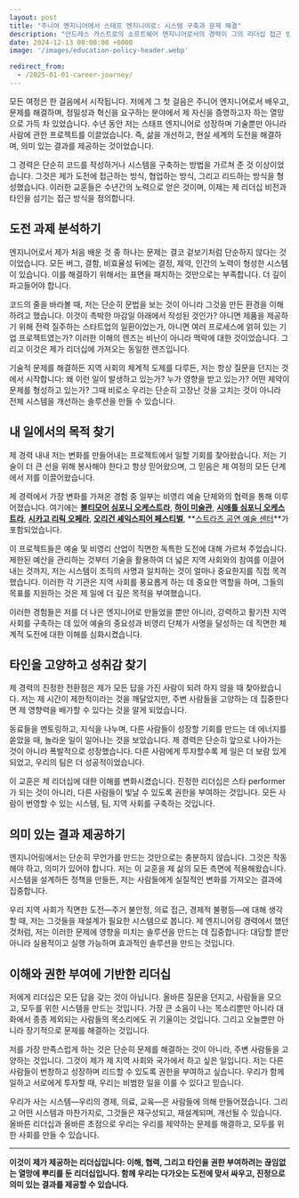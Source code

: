```yaml
---
layout: post
title: "주니어 엔지니어에서 스태프 엔지니어로: 시스템 구축과 문제 해결"
description: "안드레스 카스트로의 소프트웨어 엔지니어로서의 경력이 그의 리더십 접근 방식을 어떻게 형성했는지, 시스템 이해, 타인 권한 부여, 그리고 지역 사회에 의미 있는 결과를 제공하는 데 초점을 맞추었습니다."
date: 2024-12-13 00:00:00 +0000
image: '/images/education-policy-header.webp'

redirect_from:
  - /2025-01-01-career-journey/
---
```


모든 여정은 한 걸음에서 시작됩니다. 저에게 그 첫 걸음은 주니어 엔지니어로서 배우고, 문제를 해결하며, 정밀성과 혁신을 요구하는 분야에서 제 자신을 증명하고자 하는 열망으로 가득 차 있었습니다. 수년 동안 저는 스태프 엔지니어로 성장하며 기술뿐만 아니라 사람에 관한 프로젝트를 이끌었습니다. 즉, 삶을 개선하고, 현실 세계의 도전을 해결하며, 의미 있는 결과를 제공하는 것이었습니다.

그 경력은 단순히 코드를 작성하거나 시스템을 구축하는 방법을 가르쳐 준 것 이상이었습니다. 그것은 제가 도전에 접근하는 방식, 협업하는 방식, 그리고 리드하는 방식을 형성했습니다. 이러한 교훈들은 수년간의 노력으로 얻은 것이며, 이제는 제 리더십 비전과 타인을 섬기는 접근 방식을 정의합니다.

## 도전 과제 분석하기

엔지니어로서 제가 처음 배운 것 중 하나는 문제는 결코 겉보기처럼 단순하지 않다는 것이었습니다. 모든 버그, 결함, 비효율성 뒤에는 결정, 제약, 인간의 노력이 형성한 시스템이 있습니다. 이를 해결하기 위해서는 표면을 패치하는 것만으로는 부족합니다. 더 깊이 파고들어야 합니다.

코드의 줄을 바라볼 때, 저는 단순히 문법을 보는 것이 아니라 그것을 만든 환경을 이해하려고 했습니다. 이것이 촉박한 마감일 아래에서 작성된 것인가? 아니면 제품을 제공하기 위해 전력 질주하는 스타트업의 일환이었는가, 아니면 여러 프로세스에 얽혀 있는 기업 프로젝트였는가? 이러한 이해의 렌즈는 비난이 아니라 맥락에 대한 것이었습니다. 그리고 이것은 제가 리더십에 가져오는 동일한 렌즈입니다.

기술적 문제를 해결하든 지역 사회의 체계적 도제를 다루든, 저는 항상 질문을 던지는 것에서 시작합니다: 왜 이런 일이 발생하고 있는가? 누가 영향을 받고 있는가? 어떤 제약이 문제를 형성하고 있는가? 그때 비로소 우리는 단순히 고장난 것을 고치는 것이 아니라 전체 시스템을 개선하는 솔루션을 만들 수 있습니다.

## 내 일에서의 목적 찾기

제 경력 내내 저는 변화를 만들어내는 프로젝트에서 일할 기회를 찾아왔습니다. 저는 기술이 더 큰 선을 위해 봉사해야 한다고 항상 믿어왔으며, 그 믿음은 제 여정의 모든 단계에서 저를 이끌어왔습니다.

제 경력에서 가장 변화를 가져온 경험 중 일부는 비영리 예술 단체와의 협력을 통해 이루어졌습니다. 여기에는 **[볼티모어 심포니 오케스트라](https://www.bsomusic.org/)**, **[하이 미술관](https://www.high.org/)**, **[시애틀 심포니 오케스트라](https://seattlesymphony.org/)**, **[시카고 리릭 오페라](https://www.lyricopera.org/)**, **[오리건 셰익스피어 페스티벌](https://www.osfashland.org/)**, **[스트라즈 공연 예술 센터](https://www.strazcenter.org/)**가 포함되었습니다.  

이 프로젝트들은 예술 및 비영리 산업이 직면한 독특한 도전에 대해 가르쳐 주었습니다. 제한된 예산을 관리하는 것부터 기술을 활용하여 더 넓은 지역 사회와의 참여를 이끌어내는 것까지, 저는 시스템이 조직의 사명과 일치하는 것이 얼마나 중요한지를 직접 목격했습니다. 이러한 각 기관은 지역 사회를 풍요롭게 하는 데 중요한 역할을 하며, 그들의 목표를 지원하는 것은 제 일에 더 깊은 목적을 부여했습니다.

이러한 경험들은 저를 더 나은 엔지니어로 만들었을 뿐만 아니라, 강력하고 활기찬 지역 사회를 구축하는 데 있어 예술의 중요성과 비영리 단체가 사명을 달성하는 데 직면한 체계적 도전에 대한 이해를 심화시켰습니다.

## 타인을 고양하고 성취감 찾기

제 경력의 진정한 전환점은 제가 모든 답을 가진 사람이 되려 하지 않을 때 찾아왔습니다. 저는 제 시간이 제한적이라는 것을 깨달았지만, 주변 사람들을 고양하는 데 집중한다면 제 영향력을 배가할 수 있다는 것을 알게 되었습니다.

동료들을 멘토링하고, 지식을 나누며, 다른 사람들이 성장할 기회를 만드는 데 에너지를 쏟았을 때, 놀라운 일이 일어나는 것을 보았습니다. 제 경력은 단순히 앞으로 나아가는 것이 아니라 폭발적으로 성장했습니다. 다른 사람에게 투자할수록 제 일은 더 보람 있게 되었고, 우리의 팀은 더 성공적이었습니다.

이 교훈은 제 리더십에 대한 이해를 변화시켰습니다. 진정한 리더십은 스타 performer가 되는 것이 아니라, 다른 사람들이 빛날 수 있도록 권한을 부여하는 것입니다. 모든 사람이 번영할 수 있는 시스템, 팀, 지역 사회를 구축하는 것입니다.

## 의미 있는 결과 제공하기

엔지니어링에서는 단순히 무언가를 만드는 것만으로는 충분하지 않습니다. 그것은 작동해야 하고, 의미가 있어야 합니다. 저는 이 교훈을 제 삶의 모든 측면에 적용해왔습니다. 시스템을 설계하든 정책을 만들든, 저는 사람들에게 실질적인 변화를 가져오는 결과에 집중합니다.

우리 지역 사회가 직면한 도전—주거 불안정, 의료 접근, 경제적 불평등—에 대해 생각할 때, 저는 그것들을 재설계가 필요한 시스템으로 봅니다. 제 엔지니어링 경력에서 했던 것처럼, 저는 이러한 문제에 영향을 미치는 솔루션을 만드는 데 집중합니다: 대담할 뿐만 아니라 실용적이고 실행 가능하며 효과적인 솔루션을 만드는 것입니다.

## 이해와 권한 부여에 기반한 리더십

저에게 리더십은 모든 답을 갖는 것이 아닙니다. 올바른 질문을 던지고, 사람들을 모으고, 모두를 위한 시스템을 만드는 것입니다. 가장 큰 소음이 나는 목소리뿐만 아니라 대화에서 종종 제외되는 사람들의 목소리에도 귀 기울이는 것입니다. 그리고 오늘뿐만 아니라 장기적으로 문제를 해결하는 것입니다.

저를 가장 만족스럽게 하는 것은 단순히 문제를 해결하는 것이 아니라, 주변 사람들을 고양하는 것입니다. 그것이 제가 제 지역 사회와 국가에서 하고 싶은 일입니다. 저는 다른 사람들이 번창하고 성장하며 리드할 수 있도록 권한을 부여하고 싶습니다. 우리가 함께 일하고 서로에게 투자할 때, 우리는 비범한 일을 이룰 수 있다고 믿습니다.

우리가 사는 시스템—우리의 경제, 의료, 교육—은 사람들에 의해 만들어졌습니다. 그리고 어떤 시스템과 마찬가지로, 그것들은 재구성되고, 재설계되며, 개선될 수 있습니다. 올바른 리더십과 올바른 초점으로 우리는 우리를 제약하는 문제를 해결하고, 모두를 위한 사회를 만들 수 있습니다.

---

**이것이 제가 제공하는 리더십입니다: 이해, 협력, 그리고 타인을 권한 부여하려는 끊임없는 열망에 뿌리를 둔 리더십입니다. 함께 우리는 다가오는 도전에 맞서 싸우고, 진정으로 의미 있는 결과를 제공할 수 있습니다.**